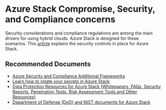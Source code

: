 <properties
  pagetitle="Azure Stack Compromise, Security, and Compliance concerns"
  service="microsoft.azurestack"
  resource="registrations"
  ms.author="alexsmit"
  selfhelptype="Generic"
  supporttopicids="32663930,32745854"
  resourcetags=""
  productpesids="16226,17131,17322"
  cloudenvironments="public,fairfax,usnat,ussec"
  articleid="71869464-c4b1-4a07-b7d4-48b6f42b8b9f"
  ownershipid="StorageMediaEdge_AzureStack_Hub" />
# Azure Stack Compromise, Security, and Compliance concerns

Security considerations and compliance regulations are among the main drivers for using hybrid clouds. Azure Stack is designed for these scenarios. This [article](https://docs.microsoft.com/azure-stack/operator/azure-stack-security-foundations) explains the security controls in place for Azure Stack.

## **Recommended Documents**

- [Azure Security and Compliance Additional Frameworks](https://servicetrust.microsoft.com/ViewPage/Blueprint)
- [Learn how to rotate your secrets in Azure Stack](https://docs.microsoft.com/azure-stack/operator/azure-stack-rotate-secrets)
- [Data Protection Resources for Azure Stack (Whitepapers, FAQs, Security Reports, Penetration Tests, Risk Assessment Tools and Other Resources)](https://servicetrust.microsoft.com/ViewPage/TrustDocuments)
- [Department of Defense (DoD) and NIST documents for Azure Stack](https://servicetrust.microsoft.com/ViewPage/Blueprint)